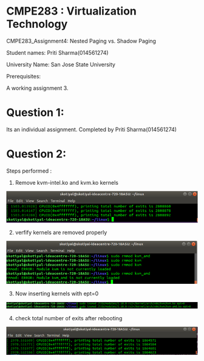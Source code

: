 #  CMPE283 : Virtualization Technology
   CMPE283_Assignment4: Nested Paging vs. Shadow Paging
   
   Student names: Priti Sharma(014561274)
   
   University Name: San Jose State University
   
   
   Prerequisites:
   
   A working assignment 3.
  
# Question 1: 
   Its an individual assignment. Completed by Priti Sharma(014561274)
   
# Question 2:
  Steps performed :
  
  1. Remove kvm-intel.ko and kvm.ko kernels
  
  ![image 1](./pics/out1.png?raw=true )
  
  
  
  2. verfify kernels are removed properly 
  
  ![image 1](./pics/out2.png?raw=true )
  
  
  3. Now inserting kernels with ept=0 
  
  ![image 1](./pics/out3.png?raw=true )
  
  
  4. check total number of exits after rebooting
  
  ![image 1](./pics/out4.png?raw=true )
  
